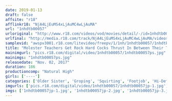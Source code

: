 ```yaml
---
date: 2019-01-13
draft: false
affsite: "r18"
afflinkr18: "NjA4LjEuMS4xLjAuMC4wLjAuMA"
url: "1nhdtb00057"
urloriginal: "http://www.r18.com/videos/vod/movies/detail/-/id=1nhdtb00057"
urlfinal: "http://media.r18.com/track/NjA4LjEuMS4xLjAuMC4wLjAuMA/videos/vod/movies/detail/-/id=1nhdtb00057"
samplevid: "awspv3001.r18.com/litevideo/freepv/1/1nh/1nhdtb00057/1nhdtb00057_dmb_w.mp4"
title: "Molester Teachers Get Rock Hard Cocks Thrust In Between Their Thighs And Get Them So Excited That These Horny Ladies Start Thigh Rubbing Them Dicks"
mainimgurl: "pics.r18.com/digital/video/1nhdtb00057/1nhdtb00057ps.jpg"
mainimgs: "1nhdtb00057ps.jpg"
releasedate: "Nov. 02, 2017"
duration: 186
productioncomp: "Natural High"
girls: ['----']
categories: ['Older Sister', 'Groping', 'Squirting', 'Footjob', 'Hi-Def']
imgurls: ['pics.r18.com/digital/video/1nhdtb00057/1nhdtb00057jp-1.jpg', 'pics.r18.com/digital/video/1nhdtb00057/1nhdtb00057jp-2.jpg', 'pics.r18.com/digital/video/1nhdtb00057/1nhdtb00057jp-3.jpg', 'pics.r18.com/digital/video/1nhdtb00057/1nhdtb00057jp-4.jpg', 'pics.r18.com/digital/video/1nhdtb00057/1nhdtb00057jp-5.jpg', 'pics.r18.com/digital/video/1nhdtb00057/1nhdtb00057jp-6.jpg', 'pics.r18.com/digital/video/1nhdtb00057/1nhdtb00057jp-7.jpg', 'pics.r18.com/digital/video/1nhdtb00057/1nhdtb00057jp-8.jpg', 'pics.r18.com/digital/video/1nhdtb00057/1nhdtb00057jp-9.jpg', 'pics.r18.com/digital/video/1nhdtb00057/1nhdtb00057jp-10.jpg', 'pics.r18.com/digital/video/1nhdtb00057/1nhdtb00057jp-11.jpg', 'pics.r18.com/digital/video/1nhdtb00057/1nhdtb00057jp-12.jpg', 'pics.r18.com/digital/video/1nhdtb00057/1nhdtb00057jp-13.jpg', 'pics.r18.com/digital/video/1nhdtb00057/1nhdtb00057jp-14.jpg', 'pics.r18.com/digital/video/1nhdtb00057/1nhdtb00057jp-15.jpg', 'pics.r18.com/digital/video/1nhdtb00057/1nhdtb00057jp-16.jpg', 'pics.r18.com/digital/video/1nhdtb00057/1nhdtb00057jp-17.jpg', 'pics.r18.com/digital/video/1nhdtb00057/1nhdtb00057jp-18.jpg', 'pics.r18.com/digital/video/1nhdtb00057/1nhdtb00057jp-19.jpg', 'pics.r18.com/digital/video/1nhdtb00057/1nhdtb00057jp-20.jpg']
imgs: ['1nhdtb00057jp-1.jpg', '1nhdtb00057jp-2.jpg', '1nhdtb00057jp-3.jpg', '1nhdtb00057jp-4.jpg', '1nhdtb00057jp-5.jpg', '1nhdtb00057jp-6.jpg', '1nhdtb00057jp-7.jpg', '1nhdtb00057jp-8.jpg', '1nhdtb00057jp-9.jpg', '1nhdtb00057jp-10.jpg', '1nhdtb00057jp-11.jpg', '1nhdtb00057jp-12.jpg', '1nhdtb00057jp-13.jpg', '1nhdtb00057jp-14.jpg', '1nhdtb00057jp-15.jpg', '1nhdtb00057jp-16.jpg', '1nhdtb00057jp-17.jpg', '1nhdtb00057jp-18.jpg', '1nhdtb00057jp-19.jpg', '1nhdtb00057jp-20.jpg']
---
```

